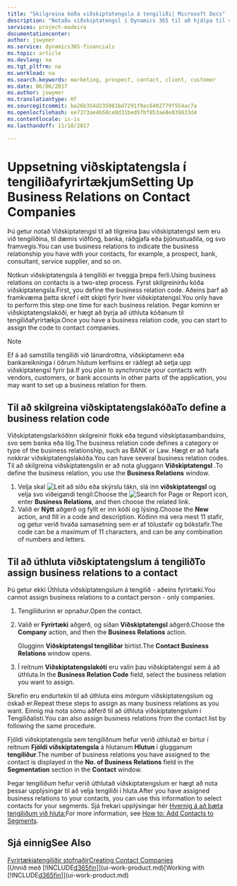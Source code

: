 ```yaml
---
title: "Skilgreina kóða viðskiptatengsla á tengiliði| Microsoft Docs"
description: "Notaðu viðskiptatengsl í Dynamics 365 til að hjálpa til við markaðssetningu og tilgreina þau viðskiptatengsl sem þú hefur við viðföng og viðskiptamenn, t.d. banka eða þjónustuaðila."
services: project-madeira
documentationcenter: 
author: jswymer
ms.service: dynamics365-financials
ms.topic: article
ms.devlang: na
ms.tgt_pltfrm: na
ms.workload: na
ms.search.keywords: marketing, prospect, contact, client, customer
ms.date: 06/06/2017
ms.author: jswymer
ms.translationtype: HT
ms.sourcegitcommit: ba26b354d235981bd7291f9ac6402779f554ac7a
ms.openlocfilehash: ee7373ae4b58ce0d31bed5fbf853ae8e039833d4
ms.contentlocale: is-is
ms.lasthandoff: 11/10/2017

---
```

# <a name="setting-up-business-relations-on-contact-companies"></a><span data-ttu-id="65dca-103">Uppsetning viðskiptatengsla í tengiliðafyrirtækjum</span><span class="sxs-lookup"><span data-stu-id="65dca-103">Setting Up Business Relations on Contact Companies</span></span>
<span data-ttu-id="65dca-104">Þú getur notað Viðskiptatengsl til að tilgreina þau viðskiptatengsl sem eru við tengiliðina, til dæmis viðföng, banka, ráðgjafa eða þjónustuaðila, og svo framvegis.</span><span class="sxs-lookup"><span data-stu-id="65dca-104">You can use business relations to indicate the business relationship you have with your contacts, for example, a prospect, bank, consultant, service supplier, and so on.</span></span>

<span data-ttu-id="65dca-105">Notkun viðskiptatengsla á tengiliði er tveggja þrepa ferli.</span><span class="sxs-lookup"><span data-stu-id="65dca-105">Using business relations on contacts is a two-step process.</span></span> <span data-ttu-id="65dca-106">Fyrst skilgreinirðu kóða viðskiptatengsla.</span><span class="sxs-lookup"><span data-stu-id="65dca-106">First, you define the business relation code.</span></span> <span data-ttu-id="65dca-107">Aðeins þarf að framkvæma þetta skref í eitt skipti fyrir hver viðskiptatengsl.</span><span class="sxs-lookup"><span data-stu-id="65dca-107">You only have to perform this step one time for each business relation.</span></span> <span data-ttu-id="65dca-108">Þegar kominn er viðskiptatengslakóði, er hægt að byrja að úthluta kóðanum til tengiliðafyrirtækja.</span><span class="sxs-lookup"><span data-stu-id="65dca-108">Once you have a business relation code, you can start to assign the code to contact companies.</span></span>

> [!NOTE]  
>   <span data-ttu-id="65dca-109">Ef á að samstilla tengiliði við lánardrottna, viðskiptamenn eða bankareikninga í öðrum hlutum kerfisins er ráðlegt að setja upp viðskiptatengsl fyrir þá.</span><span class="sxs-lookup"><span data-stu-id="65dca-109">If you plan to synchronize your contacts with vendors, customers, or bank accounts in other parts of the application, you may want to set up a business relation for them.</span></span>

## <a name="to-define-a-business-relation-code"></a><span data-ttu-id="65dca-110">Til að skilgreina viðskiptatengslakóða</span><span class="sxs-lookup"><span data-stu-id="65dca-110">To define a business relation code</span></span>
<span data-ttu-id="65dca-111">Viðskiptatengslarkóðinn skilgreinir flokk eða tegund viðskiptasambandsins, svo sem banka eða lög.</span><span class="sxs-lookup"><span data-stu-id="65dca-111">The business relation code defines a category or type of the business relationship, such as BANK or Law.</span></span> <span data-ttu-id="65dca-112">Hægt er að hafa nokkrar viðskiptatengslakóða.</span><span class="sxs-lookup"><span data-stu-id="65dca-112">You can have several business relation codes.</span></span> <span data-ttu-id="65dca-113">Til að skilgreina viðskiptatengslin er að nota gluggann **Viðskiptatengsl** .</span><span class="sxs-lookup"><span data-stu-id="65dca-113">To define the business relation, you use the **Business Relations** window.</span></span>

1. <span data-ttu-id="65dca-114">Velja skal ![Leit að síðu eða skýrslu](media/ui-search/search_small.png "Leit að síðu eða skýrslu táknið") tákn, slá inn **viðskiptatengsl** og velja svo viðeigandi tengil.</span><span class="sxs-lookup"><span data-stu-id="65dca-114">Choose the ![Search for Page or Report](media/ui-search/search_small.png "Search for Page or Report icon") icon, enter **Business Relations**, and then choose the related link.</span></span>
2. <span data-ttu-id="65dca-115">Valið er **Nýtt** aðgerð og fyllt er inn kóði og lýsing.</span><span class="sxs-lookup"><span data-stu-id="65dca-115">Choose the **New** action, and fill in a code and description.</span></span> <span data-ttu-id="65dca-116">Kóðinn má vera mest 11 stafir, og getur verið hvaða samasetning sem er af tölustafir og bókstafir.</span><span class="sxs-lookup"><span data-stu-id="65dca-116">The code can be a maximum of 11 characters, and can be any combination of numbers and letters.</span></span>

## <a name="AssignBusRelContact"></a> <span data-ttu-id="65dca-117">Til að úthluta viðskiptatengslum á tengilið</span><span class="sxs-lookup"><span data-stu-id="65dca-117">To assign business relations to a contact</span></span>
<span data-ttu-id="65dca-118">Þú getur ekki Úthluta viðskiptatengslum á tengilið - aðeins fyrirtæki.</span><span class="sxs-lookup"><span data-stu-id="65dca-118">You cannot assign business relations to a contact person - only companies.</span></span>

1. <span data-ttu-id="65dca-119">Tengiliðurinn er opnaður.</span><span class="sxs-lookup"><span data-stu-id="65dca-119">Open the contact.</span></span>
2. <span data-ttu-id="65dca-120">Valið er **Fyrirtæki** aðgerð, og síðan **Viðskiptatengsl** aðgerð.</span><span class="sxs-lookup"><span data-stu-id="65dca-120">Choose the **Company** action, and then the **Business Relations** action.</span></span>

    <span data-ttu-id="65dca-121">Glugginn **Viðskiptatengsl tengiliðar** birtist.</span><span class="sxs-lookup"><span data-stu-id="65dca-121">The **Contact Business Relations** window opens.</span></span>
3. <span data-ttu-id="65dca-122">Í reitnum **Viðskiptatengslakóti** eru valin þau viðskiptatengsl sem á að úthluta.</span><span class="sxs-lookup"><span data-stu-id="65dca-122">In the **Business Relation Code** field, select the business relation you want to assign.</span></span>

<span data-ttu-id="65dca-123">Skrefin eru endurtekin til að úthluta eins mörgum viðskiptatengslum og óskað er.</span><span class="sxs-lookup"><span data-stu-id="65dca-123">Repeat these steps to assign as many business relations as you want.</span></span> <span data-ttu-id="65dca-124">Einnig má nota sömu aðferð til að úthluta viðskiptatengslum í Tengiliðalisti.</span><span class="sxs-lookup"><span data-stu-id="65dca-124">You can also assign business relations from the contact list by following the same procedure.</span></span>

<span data-ttu-id="65dca-125">Fjöldi viðskiptatengsla sem tengiliðnum hefur verið úthlutað er birtur í reitnum **Fjöldi viðskiptatengsla** á hlutanum **Hlutun** í glugganum **tengiliður**.</span><span class="sxs-lookup"><span data-stu-id="65dca-125">The number of business relations you have assigned to the contact is displayed in the **No. of Business Relations** field in the **Segmentation** section in the **Contact** window.</span></span>

<span data-ttu-id="65dca-126">Þegar tengiliðum hefur verið úthlutað viðskiptatengslum er hægt að nota þessar upplýsingar til að velja tengiliði í hluta.</span><span class="sxs-lookup"><span data-stu-id="65dca-126">After you have assigned business relations to your contacts, you can use this information to select contacts for your segments.</span></span> <span data-ttu-id="65dca-127">Sjá frekari upplýsingar hér [Hvernig á að bæta tengiliðum við hluta:](marketing-add-contact-segment.md)</span><span class="sxs-lookup"><span data-stu-id="65dca-127">For more information, see [How to: Add Contacts to Segments](marketing-add-contact-segment.md).</span></span>

## <a name="see-also"></a><span data-ttu-id="65dca-128">Sjá einnig</span><span class="sxs-lookup"><span data-stu-id="65dca-128">See Also</span></span>
[<span data-ttu-id="65dca-129">Fyrirtækjatengiliðir stofnaðir</span><span class="sxs-lookup"><span data-stu-id="65dca-129">Creating Contact Companies</span></span>](marketing-create-contact-companies.md)  
<span data-ttu-id="65dca-130">[Unnið með [!INCLUDE[d365fin](includes/d365fin_md.md)]](ui-work-product.md)</span><span class="sxs-lookup"><span data-stu-id="65dca-130">[Working with [!INCLUDE[d365fin](includes/d365fin_md.md)]](ui-work-product.md)</span></span>

